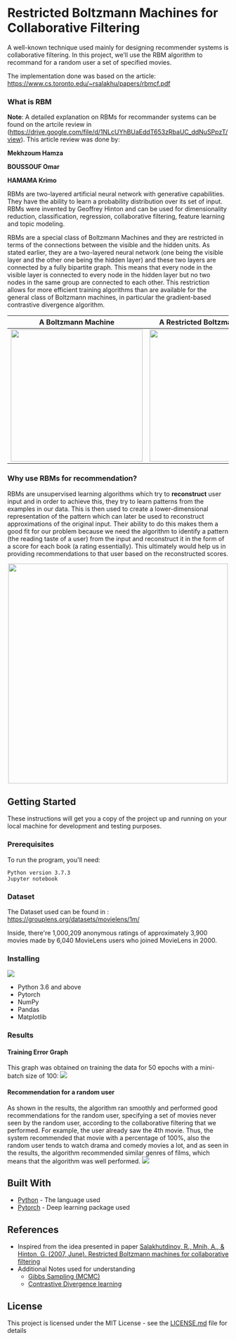 # Restricted Boltzmann Machines for Collaborative Filtering

A well-known technique used mainly for designing recommender systems is collaborative filtering. In this project, we’ll use the RBM algorithm to recommand for a random user a set of specified movies.

The implementation done was based on the article: https://www.cs.toronto.edu/~rsalakhu/papers/rbmcf.pdf

### What is RBM 
**Note**: A detailed explanation on RBMs for recommander systems can be found on the artcile review in (https://drive.google.com/file/d/1NLcUYhBUaEddT653zRbaUC_ddNuSPpzT/view).
This article review was done by: 

**Mekhzoum Hamza**

**BOUSSOUF Omar**

**HAMAMA Krimo**

RBMs are two-layered artificial neural network with generative capabilities. They have the ability to learn a probability distribution over its set of input. RBMs were invented by Geoffrey Hinton and can be used for dimensionality reduction, classification, regression, collaborative filtering, feature learning and topic modeling.

RBMs are a special class of Boltzmann Machines and they are restricted in terms of the connections between the visible and the hidden units. As stated earlier, they are a two-layered neural network (one being the visible layer and the other one being the hidden layer) and these two layers are connected by a fully bipartite graph. This means that every node in the visible layer is connected to every node in the hidden layer but no two nodes in the same group are connected to each other. This restriction allows for more efficient training algorithms than are available for the general class of Boltzmann machines, in particular the gradient-based contrastive divergence algorithm.

A Boltzmann Machine             |  A Restricted Boltzmann Machine
:-------------------------:|:-------------------------:
<img src = "https://miro.medium.com/max/864/1*Ere0a83PN-Rj7DF5_IVZdg.png" width = "300">  |  <img src = "https://pathmind.com/images/wiki/multiple_inputs_RBM.png" width = "300">

### Why use RBMs for recommendation?

RBMs are unsupervised learning algorithms which try to **reconstruct** user input and in order to achieve this, they try to learn patterns from the examples in our data. This is then used to create a lower-dimensional representation of the pattern which can later be used to reconstruct approximations of the original input. Their ability to do this makes them a good fit for our problem because we need the algorithm to identify a pattern (the reading taste of a user) from the input and reconstruct it in the form of a score for each book (a rating essentially). This ultimately would help us in providing recommendations to that user based on the reconstructed scores.

<center><img src = "https://miro.medium.com/max/2560/1*jaAbI77jDbLJcxaqS4t2BA.jpeg" width = "500"></center>


## Getting Started

These instructions will get you a copy of the project up and running on your local machine for development and testing purposes. 

### Prerequisites

To run the program, you'll need:

```
Python version 3.7.3
Jupyter notebook
```

### Dataset
The Dataset used can be found in : https://grouplens.org/datasets/movielens/1m/

Inside, there're 1,000,209 anonymous ratings of approximately 3,900 movies made by 6,040 MovieLens users 
who joined MovieLens in 2000.

### Installing

<img src = "https://img.shields.io/badge/requirements-compatible-blue.svg">

- Python 3.6 and above
- Pytorch
- NumPy
- Pandas
- Matplotlib

### Results
#### Training Error Graph
This graph was obtained on training the data for 50 epochs with a mini-batch size of 100:
<img src = "https://i.ibb.co/pWnT1vS/Plot.png">

#### Recommendation for a random user
As shown in the results, the algorithm ran smoothly and performed good recommendations for the random user, specifying a set of movies never seen by the random user, according to the collaborative filtering that we performed. For example, the user already saw the 4th movie. Thus, the system recommended that movie with a percentage of 100%, also the random user tends to watch drama and comedy movies a lot, and as seen in the results, the algorithm recommended similar genres of films, which means that the algorithm was well performed.
<img src ="https://i.ibb.co/txLMM56/reco.png">

## Built With

* [Python](https://www.python.org/) - The language used
* [Pytorch](https://pytorch.org/) - Deep learning package used 

## References
- Inspired from the idea presented in paper [Salakhutdinov, R., Mnih, A., & Hinton, G. (2007, June). Restricted Boltzmann machines for collaborative filtering](http://www.cs.utoronto.ca/~hinton/absps/netflixICML.pdf)
- Additional Notes used for understanding
  - [Gibbs Sampling (MCMC)](https://bayes.wustl.edu/Manual/RadfordNeal.review.pdf)
  - [Contrastive Divergence learning](https://www.cs.toronto.edu/~hinton/absps/cdmiguel.pdf)

## License

This project is licensed under the MIT License - see the [LICENSE.md](LICENSE.md) file for details
